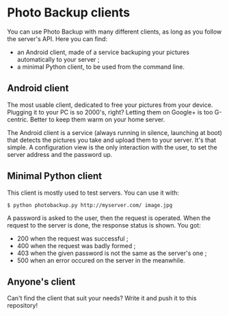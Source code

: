 Photo Backup clients
====================

You can use Photo Backup with many different clients, as long as you
follow the server's API. Here you can find:

 * an Android client, made of a service backuping your pictures
 automatically to your server ;
 * a minimal Python client, to be used from the command line.


Android client
--------------
The most usable client, dedicated to free your pictures from your
device. Plugging it to your PC is so 2000's, right? Letting them on
Google+ is too G-centric. Better to keep them warm on your home server.

The Android client is a service (always running in silence, launching
at boot) that detects the pictures you take and upload them to your
server. It's that simple. A configuration view is the only interaction
with the user, to set the server address and the password up.


Minimal Python client
---------------------
This client is mostly used to test servers. You can use it with:

    $ python photobackup.py http://myserver.com/ image.jpg

A password is asked to the user, then the request is operated.
When the request to the server is done, the response status is shown.
You got:

 * 200 when the request was successful ;
 * 400 when the request was badly formed ;
 * 403 when the given password is not the same as the server's one ;
 * 500 when an error occured on the server in the meanwhile.


Anyone's client
---------------
Can't find the client that suit your needs?
Write it and push it to this repository!
